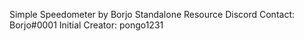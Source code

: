 
Simple Speedometer by Borjo
Standalone Resource
Discord Contact: Borjo#0001
Initial Creator: pongo1231
